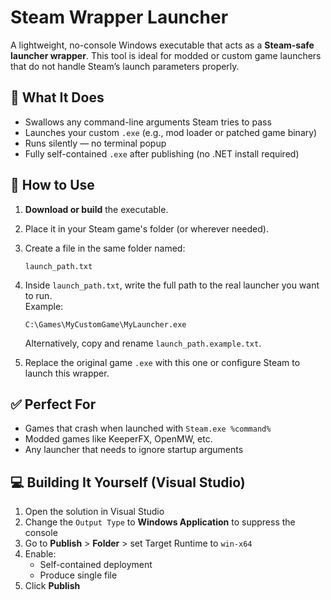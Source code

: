 ﻿# Steam Wrapper Launcher

A lightweight, no-console Windows executable that acts as a **Steam-safe launcher wrapper**. This tool is ideal for modded or custom game launchers that do not handle Steam’s launch parameters properly.

## 🔧 What It Does

- Swallows any command-line arguments Steam tries to pass
- Launches your custom `.exe` (e.g., mod loader or patched game binary)
- Runs silently — no terminal popup
- Fully self-contained `.exe` after publishing (no .NET install required)

## 📁 How to Use

1. **Download or build** the executable.

2. Place it in your Steam game's folder (or wherever needed).

3. Create a file in the same folder named:  

   ```
   launch_path.txt
   ```

4. Inside `launch_path.txt`, write the full path to the real launcher you want to run.  
   Example:

   ```
   C:\Games\MyCustomGame\MyLauncher.exe
   ```

   Alternatively, copy and rename `launch_path.example.txt`.

5. Replace the original game `.exe` with this one or configure Steam to launch this wrapper.

## ✅ Perfect For

- Games that crash when launched with `Steam.exe %command%`
- Modded games like KeeperFX, OpenMW, etc.
- Any launcher that needs to ignore startup arguments

## 💻 Building It Yourself (Visual Studio)

1. Open the solution in Visual Studio
2. Change the `Output Type` to **Windows Application** to suppress the console
3. Go to **Publish** > **Folder** > set Target Runtime to `win-x64`
4. Enable:
   - Self-contained deployment
   - Produce single file
5. Click **Publish**
